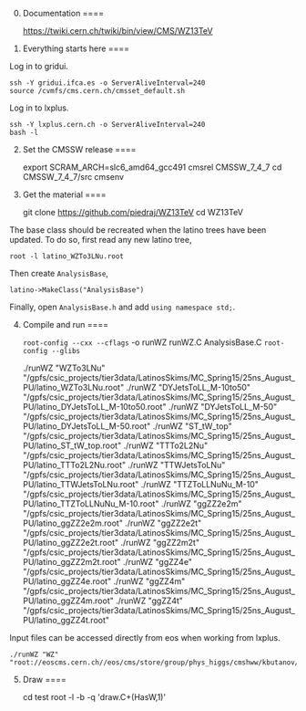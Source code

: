 0. Documentation
====

    https://twiki.cern.ch/twiki/bin/view/CMS/WZ13TeV


1. Everything starts here
====

Log in to gridui.

    ssh -Y gridui.ifca.es -o ServerAliveInterval=240
    source /cvmfs/cms.cern.ch/cmsset_default.sh

Log in to lxplus.

    ssh -Y lxplus.cern.ch -o ServerAliveInterval=240
    bash -l


2. Set the CMSSW release
====

    export SCRAM_ARCH=slc6_amd64_gcc491
    cmsrel CMSSW_7_4_7
    cd CMSSW_7_4_7/src
    cmsenv


3. Get the material
====

    git clone https://github.com/piedraj/WZ13TeV
    cd WZ13TeV

The base class should be recreated when the latino trees have been updated. To do so, first read any new latino tree,

    root -l latino_WZTo3LNu.root

Then create `AnalysisBase`,

    latino->MakeClass("AnalysisBase")

Finally, open `AnalysisBase.h` and add `using namespace std;`.


4. Compile and run
====

    `root-config --cxx --cflags` -o runWZ runWZ.C AnalysisBase.C `root-config --glibs`

    ./runWZ "WZTo3LNu"            "/gpfs/csic_projects/tier3data/LatinosSkims/MC_Spring15/25ns_August_PU/latino_WZTo3LNu.root"
    ./runWZ "DYJetsToLL_M-10to50" "/gpfs/csic_projects/tier3data/LatinosSkims/MC_Spring15/25ns_August_PU/latino_DYJetsToLL_M-10to50.root"
    ./runWZ "DYJetsToLL_M-50"     "/gpfs/csic_projects/tier3data/LatinosSkims/MC_Spring15/25ns_August_PU/latino_DYJetsToLL_M-50.root"
    ./runWZ "ST_tW_top"           "/gpfs/csic_projects/tier3data/LatinosSkims/MC_Spring15/25ns_August_PU/latino_ST_tW_top.root"
    ./runWZ "TTTo2L2Nu"           "/gpfs/csic_projects/tier3data/LatinosSkims/MC_Spring15/25ns_August_PU/latino_TTTo2L2Nu.root"
    ./runWZ "TTWJetsToLNu"        "/gpfs/csic_projects/tier3data/LatinosSkims/MC_Spring15/25ns_August_PU/latino_TTWJetsToLNu.root"
    ./runWZ "TTZToLLNuNu_M-10"    "/gpfs/csic_projects/tier3data/LatinosSkims/MC_Spring15/25ns_August_PU/latino_TTZToLLNuNu_M-10.root"
    ./runWZ "ggZZ2e2m"            "/gpfs/csic_projects/tier3data/LatinosSkims/MC_Spring15/25ns_August_PU/latino_ggZZ2e2m.root"
    ./runWZ "ggZZ2e2t"            "/gpfs/csic_projects/tier3data/LatinosSkims/MC_Spring15/25ns_August_PU/latino_ggZZ2e2t.root"
    ./runWZ "ggZZ2m2t"            "/gpfs/csic_projects/tier3data/LatinosSkims/MC_Spring15/25ns_August_PU/latino_ggZZ2m2t.root"
    ./runWZ "ggZZ4e"              "/gpfs/csic_projects/tier3data/LatinosSkims/MC_Spring15/25ns_August_PU/latino_ggZZ4e.root"
    ./runWZ "ggZZ4m"              "/gpfs/csic_projects/tier3data/LatinosSkims/MC_Spring15/25ns_August_PU/latino_ggZZ4m.root"
    ./runWZ "ggZZ4t"              "/gpfs/csic_projects/tier3data/LatinosSkims/MC_Spring15/25ns_August_PU/latino_ggZZ4t.root"

Input files can be accessed directly from eos when working from lxplus.

    ./runWZ "WZ" "root://eoscms.cern.ch//eos/cms/store/group/phys_higgs/cmshww/kbutanov/RunII/15Jul/25ns/latino_WZ.root"


5. Draw
====

    cd test
    root -l -b -q 'draw.C+(HasW,1)'

